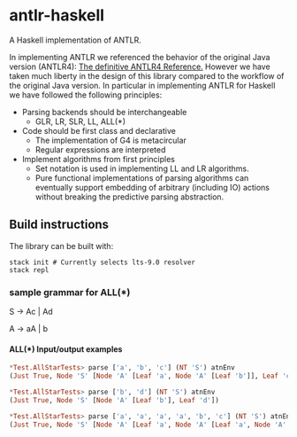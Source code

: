 # antlr-haskell
A Haskell implementation of ANTLR.

In implementing ANTLR we referenced the behavior of the original Java version
(ANTLR4):
[The definitive ANTLR4 Reference.](https://pragprog.com/book/tpantlr2/the-definitive-antlr-4-reference)
However we have taken much liberty in the design of this library compared to the
workflow of the original Java version. In particular in implementing ANTLR for
Haskell we have followed the following principles:

- Parsing backends should be interchangeable
  - GLR, LR, SLR, LL, ALL(\*)
- Code should be first class and declarative
  - The implementation of G4 is metacircular
  - Regular expressions are interpreted
- Implement algorithms from first principles
  - Set notation is used in implementing LL and LR algorithms.
  - Pure functional implementations of parsing algorithms can eventually support
    embedding of arbitrary (including IO) actions without breaking the predictive
    parsing abstraction.

## Build instructions

The library can be built with:

```
stack init # Currently selects lts-9.0 resolver
stack repl
```

### sample grammar for ALL(\*)

S -> Ac | Ad

A -> aA | b

#### ALL(\*) Input/output examples

```haskell
*Test.AllStarTests> parse ['a', 'b', 'c'] (NT 'S') atnEnv
(Just True, Node 'S' [Node 'A' [Leaf 'a', Node 'A' [Leaf 'b']], Leaf 'c'])
```

```haskell
*Test.AllStarTests> parse ['b', 'd'] (NT 'S') atnEnv
(Just True, Node 'S' [Node 'A' [Leaf 'b'], Leaf 'd'])
```

```haskell
*Test.AllStarTests> parse ['a', 'a', 'a', 'a', 'b', 'c'] (NT 'S') atnEnv
(Just True, Node 'S' [Node 'A' [Leaf 'a', Node 'A' [Leaf 'a', Node 'A' [Leaf 'a', Node 'A' [Leaf 'a', Node 'A' [Leaf 'b']]]]], Leaf 'c'])
```

